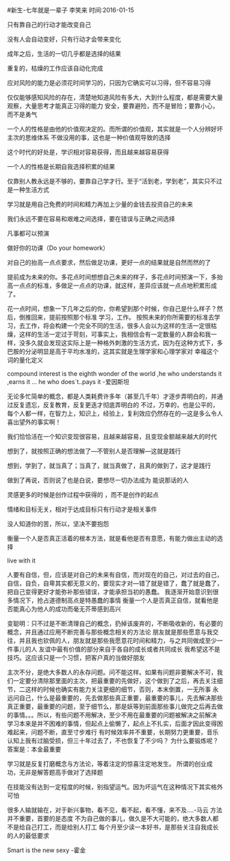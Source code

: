 #新生-七年就是一辈子
李笑来
时间:2016-01-15

只有靠自己的行动才能改变自己

没有人会自动变好，只有行动才会带来变化

成年之后，生活的一切几乎都是选择的结果

重复的，枯燥的工作应该自动化完成

应对风险的能力是必须花时间学习的，只因为它确实可以习得，但不容易习得

仅仅能够感知风险的存在，清楚地知道风险有多大，大到什么程度，都是需要大量观察，大量思考才能真正习得的能力
安全，要靠避险，而不是冒险；要靠小心，而不是勇气

一个人的性格是由他的价值观决定的。而所谓的价值观，其实就是一个人分辨好坏主次的思维体系
不做没用的事，这也是一种价值观导致的选择

这个时代的好处是，学识相对容易获得，而且越来越容易获得

一个人的性格是长期自我选择积累的结果

仅靠别人教永远是不够的，要靠自己学才行。至于“活到老，学到老”，其实只不过是一种生活方式

学习就是用自己免费的时间和精力再加上少量的金钱去投资自己的未来

我们永远不要在容易和艰难之间选择，要在错误与正确之间选择

凡事都可以预演

做好你的功课（Do your homework）

对自己的抬高一点点要求，然后做足功课，更好一点的结果就是自然而然的了

提前成为未来的你。多花点时间想想自己未来的样子，多花点时间预演一下，多抬高一点点的标准，多做足一点点的功课，就这样，差异应该就一点点地积累形成了。

花一点时间，想象一下几年之后的你，你希望到那个时候，你自己是什么样子？然后，倒推回来，提前按照那个标准 学习，工作。
按照未来的你所需要的标准去学习，去工作，将会构建一个完全不同的生活，很多人会以为这样的生活一定很枯燥，这样的生活一定过于苛刻，可事实上，我相信会有一定数量的人群会和我一样，没多久就会发现这实际上是一种格外刺激的生活方式，因为在这种方式下，多巴胺的分泌明显是高于平均水准的，这其实就是生理学家和心理学家对 幸福这个词的量化定义


compound interest is the eighth wonder of the world ,he who understands it ,earns it … he  who does`t..pays it -爱因斯坦

无论多忙简单的概念，都是人类耗费许多年（甚至几千年）才逐步弄明白的，并通过反复遗忘，反复教育，反复更迭才彻底弄明白的
不过，万幸的，也是公平的，每个人都一样，在智力上，知识上，经验上，复利效应仍然存在的—这是多么令人喜出望外的事实啊！

我们恰恰活在一个知识变现很容易，且越来越容易，且变现金额越来越大的时代

想到了，就按照正确的想法做了—不管别人是否理解—这就是践行

想到，学到了，就当真了；当真了，就当真做了，且真的做到了，这才是践行

做到了再说，否则说了也是白说，要想尽一切办法成为 能说那话的人

灵感更多的时候是创作过程中获得的 ，而不是创作的起点

情绪和目标无关，相对于达成目标只有行动才是相关事件

没人知道你的苦，所以，坚决不要抱怨

衡量一个人是否真正活着的根本方法，就是看他是否有意愿，有能力做出主动的选择

live with it 

人要有自信，但，应该是对自己的未来有自信，而对现在的自己，对过去的自己，自信，自负，自卑其实都无意义的，要现实才对—错了就是错了，蠢了就是蠢了，把自己变得更好才能弥补那些错误，才能承担当初的愚蠢。
我逐渐开始意识到很多情况下，抢占道德制高点是特愚蠢的事情
衡量一个人是否真正自信，就看他是否能真心为他人的成功而毫无芥蒂感到高兴

变聪明：只不过是不断清理自己的概念，扔掉该废弃的，不断吸收新的，有必要的概念，并且通过应用不断完善与那些概念相关的方法论
朋友就是那些愿意与我交往，并且我也钦佩的人，朋友就是那些我愿意花时间和精力，与之共同做成至少一件事儿的人
友谊中最有价值的部分来自于各自的成长或者共同成长
我希望这不是技巧。这应该只是一个习惯，把客户真的当做好朋友

主次不分，是绝大多数人的永存问题。问不能这样。如果有问题非要解决不可，我们一定要分清除那里面的主次，把最重要的先做好，这个做到了之后，再去关注细节，二这样的时候也确实有能力关注更细的细节，否则，本末倒置，一无所事
永远问自己，什么是最重要的，先去做那些真正重要，最重要的事儿，先去解决那些真正重要，最重要的问题，至于细节么，那是妖等到前面那些事儿做完之后再去做的事情。。。所以，有些问题不用解决，至少不用在最重要的问题被解决之前解决
 学习本来是并不困难的事情，但起点上偷懒了，起点上不扎实，后面才因此变得困难起来，问题不断，直至寸步难行
有时候效率并不重要，长期努力更重要，音乐认知上我有过脑受损，但三十年过去了，不也恢复了不少吗？
为什么要锻炼呢？答案是：本金最重要

学习就是反复打磨概念与方法论，等着注定的惊喜注定地发生。
所谓的创业成功，无非是解答题高手做对了选择题

在技能没有达到一定程度的时候，别指望运气。因为坏运气在这种情况下其实格外可怕

很多人输就输在，对于新兴事物，看不见，看不起，看不懂，来不及....-马云
方法并不重要，首要的是态度
不为自己做的事儿，做久是不大可能的，绝大多数人都不是给自己打工，而是给别人打工
每个月至少读一本好书，是那些关注自我成长的人的最低要求


Smart is the new sexy -霍金


